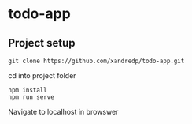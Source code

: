 # todo-app

## Project setup
```
git clone https://github.com/xandredp/todo-app.git
```
cd into project folder

```
npm install
npm run serve
```

Navigate to localhost in browswer